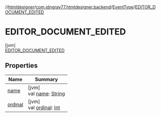 //[htmldesigner](../../../../index.md)/[com.jdngray77.htmldesigner.backend](../../index.md)/[EventType](../index.md)/[EDITOR_DOCUMENT_EDITED](index.md)

# EDITOR_DOCUMENT_EDITED

[jvm]\
[EDITOR_DOCUMENT_EDITED](index.md)

## Properties

| Name | Summary |
|---|---|
| [name](../../../com.jdngray77.htmldesigner.frontend.controls/-quad-control/-quad-control-mode/-all/index.md#-372974862%2FProperties%2F-1216412040) | [jvm]<br>val [name](../../../com.jdngray77.htmldesigner.frontend.controls/-quad-control/-quad-control-mode/-all/index.md#-372974862%2FProperties%2F-1216412040): [String](https://kotlinlang.org/api/latest/jvm/stdlib/kotlin/-string/index.html) |
| [ordinal](../../../com.jdngray77.htmldesigner.frontend.controls/-quad-control/-quad-control-mode/-all/index.md#-739389684%2FProperties%2F-1216412040) | [jvm]<br>val [ordinal](../../../com.jdngray77.htmldesigner.frontend.controls/-quad-control/-quad-control-mode/-all/index.md#-739389684%2FProperties%2F-1216412040): [Int](https://kotlinlang.org/api/latest/jvm/stdlib/kotlin/-int/index.html) |
